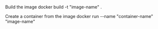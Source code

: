 Build the image
	docker build -t "image-name" .

Create a container from the image
	docker run --name "container-name" "image-name"